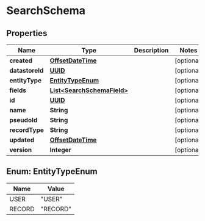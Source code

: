 
# SearchSchema

## Properties
Name | Type | Description | Notes
------------ | ------------- | ------------- | -------------
**created** | [**OffsetDateTime**](OffsetDateTime.md) |  |  [optional]
**datastoreId** | [**UUID**](UUID.md) |  |  [optional]
**entityType** | [**EntityTypeEnum**](#EntityTypeEnum) |  |  [optional]
**fields** | [**List&lt;SearchSchemaField&gt;**](SearchSchemaField.md) |  |  [optional]
**id** | [**UUID**](UUID.md) |  |  [optional]
**name** | **String** |  |  [optional]
**pseudoId** | **String** |  |  [optional]
**recordType** | **String** |  |  [optional]
**updated** | [**OffsetDateTime**](OffsetDateTime.md) |  |  [optional]
**version** | **Integer** |  |  [optional]


<a name="EntityTypeEnum"></a>
## Enum: EntityTypeEnum
Name | Value
---- | -----
USER | &quot;USER&quot;
RECORD | &quot;RECORD&quot;



